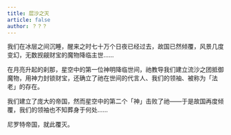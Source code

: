 ```yaml
---
title: 层沙之灭
article: false
author: ？？？
---
```

我们在冰层之间沉睡，醒来之时七十万个日夜已经过去，故国已然倾覆，风景几度变幻，无数觊觎财宝的魔物降临主世……

在月亮升起的刹那，星空中的第一位神明降临世间，祂教导我们建立流沙之团抵御魔物，用神力封锁财宝，还确立了祂在世间的代言人、我们的领袖、被称为「法老」的存在。

我们建立了庞大的帝国，然而星空中的第二个「神」击败了祂——于是故国再度倾覆，我们的领袖也不知葬身于何处……

尼罗特帝国，就此覆灭。